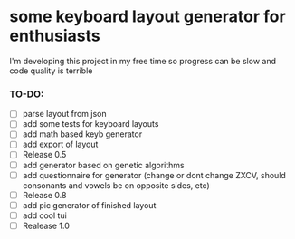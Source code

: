 # some keyboard layout generator for enthusiasts

I'm developing this project in my free time so progress can be slow and code quality is terrible

### TO-DO:
- [ ] parse layout from json
- [ ] add some tests for keyboard layouts
- [ ] add math based keyb generator
- [ ] add export of layout
- [ ] Release 0.5
- [ ] add generator based on genetic algorithms
- [ ] add questionnaire for generator (change or dont change ZXCV, should consonants and vowels be on opposite sides, etc)
- [ ] Release 0.8
- [ ] add pic generator of finished layout
- [ ] add cool tui
- [ ] Realease 1.0
